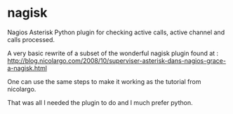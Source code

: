 nagisk
======

Nagios Asterisk Python plugin for checking active calls, active channel and calls processed.

A very basic rewrite of a subset of the wonderful nagisk plugin found at : http://blog.nicolargo.com/2008/10/superviser-asterisk-dans-nagios-grace-a-nagisk.html

One can use the same steps to make it working as the tutorial from nicolargo.

That was all I needed the plugin to do and I much prefer python.
